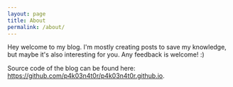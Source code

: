 ```yaml
---
layout: page
title: About
permalink: /about/
---
```


Hey welcome to my blog.
I'm mostly creating posts to save my knowledge, but maybe it's also interesting for you. 
Any feedback is welcome! :)

Source code of the blog can be found here: https://github.com/p4k03n4t0r/p4k03n4t0r.github.io.